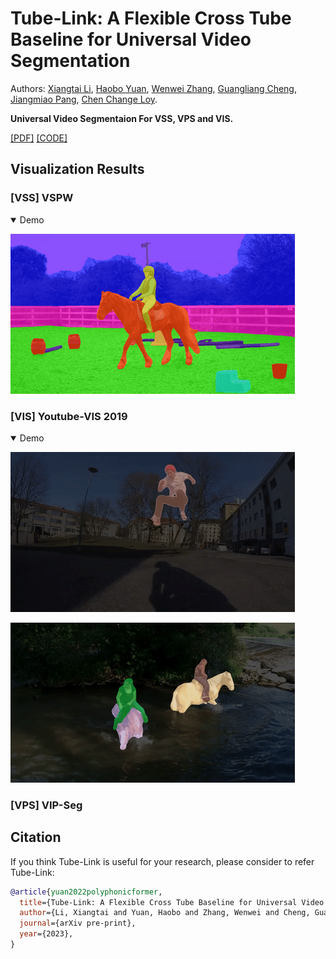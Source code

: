 # Tube-Link: A Flexible Cross Tube Baseline for Universal Video Segmentation

Authors: [Xiangtai Li](https://lxtgh.github.io/), [Haobo Yuan](https://yuanhaobo.me/), [Wenwei Zhang](http://zhangwenwei.cn/), [Guangliang Cheng](https://sites.google.com/view/guangliangcheng), [Jiangmiao Pang](https://oceanpang.github.io/), [Chen Change Loy](https://www.mmlab-ntu.com/person/ccloy/).

**Universal Video Segmentaion For VSS, VPS and VIS.**


[[PDF]]() [[CODE]](https://github.com/lxtGH/Tube-Link)

## Visualization Results
### [VSS] VSPW
<details open>
<summary>Demo</summary>

![vss_demo](assets/vss/vspw.gif)

</details>



### [VIS] Youtube-VIS 2019
<details open>
<summary>Demo</summary>

![vis_demo_1](assets/vis/vis_001.gif) 

![vis_demo_2](assets/vis/vis_002.gif)

</details>

### [VPS] VIP-Seg


## Citation
If you think Tube-Link is useful for your research, please consider to refer Tube-Link:
```bibtex
@article{yuan2022polyphonicformer,
  title={Tube-Link: A Flexible Cross Tube Baseline for Universal Video Segmentation},
  author={Li, Xiangtai and Yuan, Haobo and Zhang, Wenwei and Cheng, Guangliang and Pang, Jiangmiao and Loy, Chen Change},
  journal={arXiv pre-print},
  year={2023},
}
```
